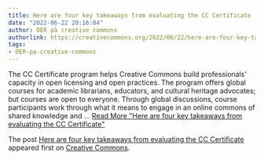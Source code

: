 ```yaml
---
title: Here are four key takeaways from evaluating the CC Certificate
date: "2022-06-22 20:16:04"
author: OER på creative commons
authorlink: https://creativecommons.org/2022/06/22/here-are-four-key-takeaways-from-evaluating-the-cc-certificate/
tags:
- OER-pa-creative-commons
---
```

<p>The CC Certificate program helps Creative Commons build professionals’ capacity in open licensing and open practices. The program offers global courses for academic librarians, educators, and cultural heritage advocates; but courses are open to everyone. Through global discussions, course participants work through what it means to engage in an online commons of shared knowledge and &#8230; <a href="https://creativecommons.org/2022/06/22/here-are-four-key-takeaways-from-evaluating-the-cc-certificate/" class="more-link">Read More<span class="screen-reader-text"> "Here are four key takeaways from evaluating the CC Certificate"</span></a></p>
<p>The post <a rel="nofollow" href="https://creativecommons.org/2022/06/22/here-are-four-key-takeaways-from-evaluating-the-cc-certificate/">Here are four key takeaways from evaluating the CC Certificate</a> appeared first on <a rel="nofollow" href="https://creativecommons.org">Creative Commons</a>.</p>
